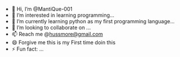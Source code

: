 - 👋 Hi, I’m @MantiQue-001
- 👀 I’m interested in learning programming...
- 🌱 I’m currently learning python as my first programming language...
- 💞️ I’m looking to collaborate on ...
- 📫 Reach me @hussmore@gmail.com
- 😄 Forgive me this is my First time doin this
- ⚡ Fun fact: ...

<!---
MantiQue-001/MantiQue-001 is a ✨ special ✨ repository because its `README.md` (this file) appears on your GitHub profile.
You can click the Preview link to take a look at your changes.
--->
